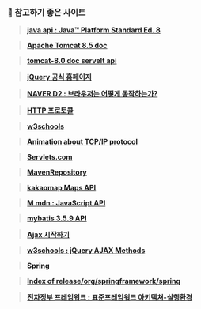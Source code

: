 ### 📃 참고하기 좋은 사이트

> **[java api : Java™ Platform
Standard Ed. 8](https://docs.oracle.com/javase/8/docs/api/)**

> **[Apache Tomcat 8.5 doc](https://tomcat.apache.org/tomcat-8.5-doc/cgi-howto.html)**

> **[tomcat-8.0 doc servelt api](https://tomcat.apache.org/tomcat-8.0-doc/servletapi/index.html)**

> **[jQuery 공식 홈페이지](https://jquery.com/)**

> **[NAVER D2 : 브라우저는 어떻게 동작하는가?](https://d2.naver.com/helloworld/59361)**

> **[HTTP 프로토콜](https://www.joinc.co.kr/w/Site/Network_Programing/AdvancedComm/HTTP)** 

> **[w3schools](https://www.w3schools.com/)**

> **[Animation about TCP/IP protocol](https://www.youtube.com/watch?v=7Zf203Vmbig)**

> **[Servlets.com](http://servlets.com/)**

> **[MavenRepository](https://mvnrepository.com/artifact/javax.mail/mail/1.4.7)**

> **[kakaomap Maps API](https://apis.map.kakao.com/)**

> **[M mdn : JavaScript API](https://developer.mozilla.org/ko/)**

> **[mybatis 3.5.9 API](https://javadoc.io/doc/org.mybatis/mybatis/latest/index.html)**

> **[Ajax 시작하기](https://developer.mozilla.org/ko/docs/Web/Guide/AJAX/Getting_Started)**

> **[w3schools : jQuery AJAX Methods](https://www.w3schools.com/jquery/jquery_ref_ajax.asp)**

> **[Spring](https://spring.io/tools)**

> **[Index of release/org/springframework/spring](https://repo.spring.io/ui/native/release/org/springframework/spring/)**

> **[전자정부 프레임워크 : 표준프레임워크 아키텍쳐-실행환경](https://www.egovframe.go.kr/home/sub.do?menuNo=14)**
